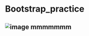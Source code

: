 # Bootstrap_practice
## ![image](https://github.com/user-attachments/assets/128a977e-0ac0-4fa1-9089-13ef1122519d) mmmmmmm

 
